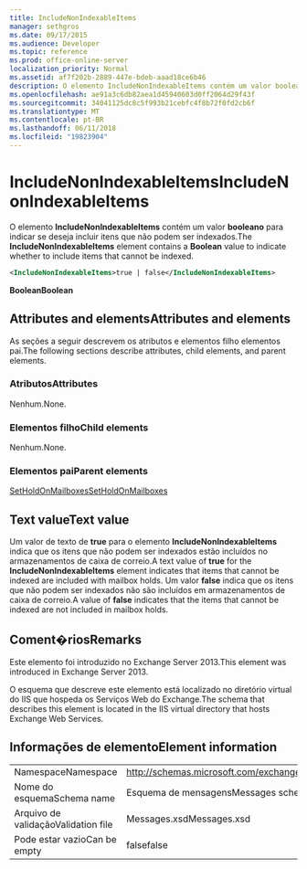 ```yaml
---
title: IncludeNonIndexableItems
manager: sethgros
ms.date: 09/17/2015
ms.audience: Developer
ms.topic: reference
ms.prod: office-online-server
localization_priority: Normal
ms.assetid: af7f202b-2889-447e-bdeb-aaad18ce6b46
description: O elemento IncludeNonIndexableItems contém um valor booleano para indicar se deseja incluir itens que não podem ser indexados.
ms.openlocfilehash: ae91a3c6db82aea1d45940603d0ff2064d29f43f
ms.sourcegitcommit: 34041125dc8c5f993b21cebfc4f8b72f0fd2cb6f
ms.translationtype: MT
ms.contentlocale: pt-BR
ms.lasthandoff: 06/11/2018
ms.locfileid: "19823904"
---
```

# <a name="includenonindexableitems"></a><span data-ttu-id="fd005-103">IncludeNonIndexableItems</span><span class="sxs-lookup"><span data-stu-id="fd005-103">IncludeNonIndexableItems</span></span>

<span data-ttu-id="fd005-104">O elemento **IncludeNonIndexableItems** contém um valor **booleano** para indicar se deseja incluir itens que não podem ser indexados.</span><span class="sxs-lookup"><span data-stu-id="fd005-104">The **IncludeNonIndexableItems** element contains a **Boolean** value to indicate whether to include items that cannot be indexed.</span></span> 
  
```XML
<IncludeNonIndexableItems>true | false</IncludeNonIndexableItems>
```

 <span data-ttu-id="fd005-105">**Boolean**</span><span class="sxs-lookup"><span data-stu-id="fd005-105">**Boolean**</span></span>
## <a name="attributes-and-elements"></a><span data-ttu-id="fd005-106">Attributes and elements</span><span class="sxs-lookup"><span data-stu-id="fd005-106">Attributes and elements</span></span>

<span data-ttu-id="fd005-107">As seções a seguir descrevem os atributos e elementos filho elementos pai.</span><span class="sxs-lookup"><span data-stu-id="fd005-107">The following sections describe attributes, child elements, and parent elements.</span></span>
  
### <a name="attributes"></a><span data-ttu-id="fd005-108">Atributos</span><span class="sxs-lookup"><span data-stu-id="fd005-108">Attributes</span></span>

<span data-ttu-id="fd005-109">Nenhum.</span><span class="sxs-lookup"><span data-stu-id="fd005-109">None.</span></span>
  
### <a name="child-elements"></a><span data-ttu-id="fd005-110">Elementos filho</span><span class="sxs-lookup"><span data-stu-id="fd005-110">Child elements</span></span>

<span data-ttu-id="fd005-111">Nenhum.</span><span class="sxs-lookup"><span data-stu-id="fd005-111">None.</span></span>
  
### <a name="parent-elements"></a><span data-ttu-id="fd005-112">Elementos pai</span><span class="sxs-lookup"><span data-stu-id="fd005-112">Parent elements</span></span>

[<span data-ttu-id="fd005-113">SetHoldOnMailboxes</span><span class="sxs-lookup"><span data-stu-id="fd005-113">SetHoldOnMailboxes</span></span>](setholdonmailboxes.md)
  
## <a name="text-value"></a><span data-ttu-id="fd005-114">Text value</span><span class="sxs-lookup"><span data-stu-id="fd005-114">Text value</span></span>

<span data-ttu-id="fd005-115">Um valor de texto de **true** para o elemento **IncludeNonIndexableItems** indica que os itens que não podem ser indexados estão incluídos no armazenamentos de caixa de correio.</span><span class="sxs-lookup"><span data-stu-id="fd005-115">A text value of **true** for the **IncludeNonIndexableItems** element indicates that items that cannot be indexed are included with mailbox holds.</span></span> <span data-ttu-id="fd005-116">Um valor **false** indica que os itens que não podem ser indexados não são incluídos em armazenamentos de caixa de correio.</span><span class="sxs-lookup"><span data-stu-id="fd005-116">A value of **false** indicates that the items that cannot be indexed are not included in mailbox holds.</span></span> 
  
## <a name="remarks"></a><span data-ttu-id="fd005-117">Coment�rios</span><span class="sxs-lookup"><span data-stu-id="fd005-117">Remarks</span></span>

<span data-ttu-id="fd005-118">Este elemento foi introduzido no Exchange Server 2013.</span><span class="sxs-lookup"><span data-stu-id="fd005-118">This element was introduced in Exchange Server 2013.</span></span>
  
<span data-ttu-id="fd005-119">O esquema que descreve este elemento está localizado no diretório virtual do IIS que hospeda os Serviços Web do Exchange.</span><span class="sxs-lookup"><span data-stu-id="fd005-119">The schema that describes this element is located in the IIS virtual directory that hosts Exchange Web Services.</span></span>
  
## <a name="element-information"></a><span data-ttu-id="fd005-120">Informações de elemento</span><span class="sxs-lookup"><span data-stu-id="fd005-120">Element information</span></span>

|||
|:-----|:-----|
|<span data-ttu-id="fd005-121">Namespace</span><span class="sxs-lookup"><span data-stu-id="fd005-121">Namespace</span></span>  <br/> |http://schemas.microsoft.com/exchange/services/2006/messages  <br/> |
|<span data-ttu-id="fd005-122">Nome do esquema</span><span class="sxs-lookup"><span data-stu-id="fd005-122">Schema name</span></span>  <br/> |<span data-ttu-id="fd005-123">Esquema de mensagens</span><span class="sxs-lookup"><span data-stu-id="fd005-123">Messages schema</span></span>  <br/> |
|<span data-ttu-id="fd005-124">Arquivo de validação</span><span class="sxs-lookup"><span data-stu-id="fd005-124">Validation file</span></span>  <br/> |<span data-ttu-id="fd005-125">Messages.xsd</span><span class="sxs-lookup"><span data-stu-id="fd005-125">Messages.xsd</span></span>  <br/> |
|<span data-ttu-id="fd005-126">Pode estar vazio</span><span class="sxs-lookup"><span data-stu-id="fd005-126">Can be empty</span></span>  <br/> |<span data-ttu-id="fd005-127">false</span><span class="sxs-lookup"><span data-stu-id="fd005-127">false</span></span>  <br/> |
   

